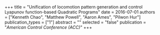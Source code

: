 +++
title = "Unification of locomotion pattern generation and control Lyapunov function-based Quadratic Programs"
date = 2016-07-01
authors = ["Kenneth Chao", "Matthew Powell", "Aaron Ames", "Pilwon Hur"]
publication_types = ["1"]
abstract = ""
selected = "false"
publication = "*American Control Conference (ACC)*"
+++

